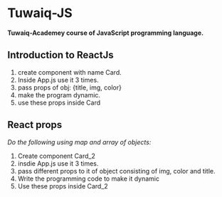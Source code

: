 # Tuwaiq-JS

**Tuwaiq-Academey course of JavaScript programming language.**

## Introduction to ReactJs

1. create component with name Card.
1. Inside App.js use it 3 times.
1. pass props of obj: {title, img, color}
1. make the program dynamic.
1. use these props inside Card

## React props

*Do the following using map and array of objects:*

1. Create component Card_2
1. insdie App.js use it 3 times.
1. pass different props to it of object consisting of img, color and title.
1. Write the programming code to make it dynamic
1. Use these props inside Card_2